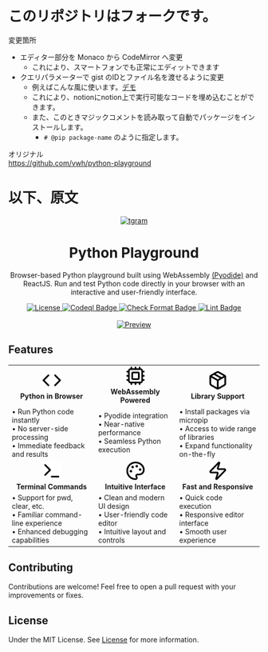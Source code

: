 # このリポジトリはフォークです。

変更箇所
* エディター部分を Monaco から CodeMirror へ変更
  * これにより、スマートフォンでも正常にエディットできます
* クエリパラメーターで gist のIDとファイル名を渡せるように変更
  * 例えばこんな風に使います。[デモ](https://desktopgame.github.io/python-playground/?gist=dc4eb1bc28b33abfa9e961168b6718e4&file=gistfile1.txt)
  * これにより、notionにnotion上で実行可能なコードを埋め込むことができます。
  * また、このときマジックコメントを読み取って自動でパッケージをインストールします。
    * `# @pip package-name` のように指定します。

オリジナル  
https://github.com/vwh/python-playground


# 以下、原文

<div align="center">

<a href="https://sqlite3.online/" target="_blank">
    <img src="https://github.com/user-attachments/assets/5b8e7f78-ea4b-4529-9895-9e525da3c9d4" alt="tgram" width="128">
</a>

# Python Playground

<p align="center">
    Browser-based Python playground built using WebAssembly <a target="_blank" href="https://pyodide.org/en/stable/">(Pyodide)</a> and ReactJS. Run and test Python code directly in your browser with an interactive and user-friendly interface.
</p>

<div align="center">
  <a href="https://github.com/vwh/python-playground/blob/main/LICENSE">
    <img src="https://img.shields.io/github/license/vwh/python-playground?label=License" alt="License"/>
  </a>
  <a href="https://github.com/vwh/python-playground/actions/workflows/codeql.yml">
    <img src="https://github.com/vwh/python-playground/actions/workflows/codeql.yml/badge.svg" alt="Codeql Badge"/>
  </a>
  <a href="https://github.com/vwh/python-playground/actions/workflows/format.yml">
    <img src="https://github.com/vwh/python-playground/actions/workflows/format.yml/badge.svg" alt="Check Format Badge"/>
  </a>
  <a href="https://github.com/vwh/python-playground/actions/workflows/lint.yml">
    <img src="https://github.com/vwh/python-playground/actions/workflows/lint.yml/badge.svg" alt="Lint Badge"/>
  </a>
</div>

<br>

<a href="https://vwh.github.io/python-playground" target="_blank">
    <img src="https://github.com/user-attachments/assets/1a5247a6-9e0d-4d5e-8ee5-51b3aa41e70b" alt="Preview">
</a>

</div>

## Features

<table>
  <tr>
    <td align="center"><img src="https://raw.githubusercontent.com/lucide-icons/lucide/main/icons/code.svg" width="40"><br><b>Python in Browser</b></td>
    <td align="center"><img src="https://raw.githubusercontent.com/lucide-icons/lucide/main/icons/cpu.svg" width="40"><br><b>WebAssembly Powered</b></td>
    <td align="center"><img src="https://raw.githubusercontent.com/lucide-icons/lucide/main/icons/package.svg" width="40"><br><b>Library Support</b></td>
  </tr>
  <tr>
    <td>
      • Run Python code instantly<br>
      • No server-side processing<br>
      • Immediate feedback and results
    </td>
    <td>
      • Pyodide integration<br>
      • Near-native performance<br>
      • Seamless Python execution
    </td>
    <td>
      • Install packages via micropip<br>
      • Access to wide range of libraries<br>
      • Expand functionality on-the-fly
    </td>
  </tr>
  <tr>
    <td align="center"><img src="https://raw.githubusercontent.com/lucide-icons/lucide/main/icons/terminal.svg" width="40"><br><b>Terminal Commands</b></td>
    <td align="center"><img src="https://raw.githubusercontent.com/lucide-icons/lucide/main/icons/palette.svg" width="40"><br><b>Intuitive Interface</b></td>
    <td align="center"><img src="https://raw.githubusercontent.com/lucide-icons/lucide/main/icons/zap.svg" width="40"><br><b>Fast and Responsive</b></td>
  </tr>
  <tr>
    <td>
      • Support for pwd, clear, etc.<br>
      • Familiar command-line experience<br>
      • Enhanced debugging capabilities
    </td>
    <td>
      • Clean and modern UI design<br>
      • User-friendly code editor<br>
      • Intuitive layout and controls
    </td>
    <td>
      • Quick code execution<br>
      • Responsive editor interface<br>
      • Smooth user experience
    </td>
  </tr>
</table>

## Contributing

Contributions are welcome! Feel free to open a pull request with your improvements or fixes.

## License

Under the MIT License. See [License](https://github.com/vwh/python-playground/blob/main/LICENSE) for more information.

